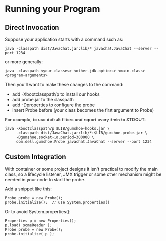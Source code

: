Running your Program
====================

Direct Invocation
-----------------

Suppose your application starts with a command such as:

    java -classpath dist/JavaChat.jar:lib/* javachat.JavaChat --server --port 1234
    
or more generally:

    java -classpath <your-classes> <other-jdk-options> <main-class> <program-arguments>
    
Then you'll want to make these changes to the command:

- add -Xbootclasspath/p to install our hooks
- add probe.jar to the classpath
- add -Dproperties to configure the probe
- insert Probe before <main-class> (your class becomes the first argument to Probe)

For example, to use default filters and report every 5min to STDOUT:

    java -Xbootclasspath/p:$LIB/gumshoe-hooks.jar \
         -classpath dist/JavaChat.jar:lib/*:$LIB/gumshoe-probe.jar \
         -Dgumshoe.socket-io.period=300000 \
         com.dell.gumshoe.Probe javachat.JavaChat --server --port 1234
         
Custom Integration         
------------------

With container or some project designs it isn't practical to modify the main class,
so a lifecycle listener, JMX trigger or some other mechanism might be needed in your code
to start the probe.

Add a snippet like this: 

    Probe probe = new Probe();
    probe.initialize();  // use System.properties()
    
Or to avoid System.properties():

    Properties p = new Properties();
    p.load( someReader );
    Probe probe = new Probe();
    probe.initialize( p );

